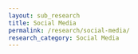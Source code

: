 ```yaml
---
layout: sub_research
title: Social Media
permalink: /research/social-media/
research_category: Social Media
---
```

